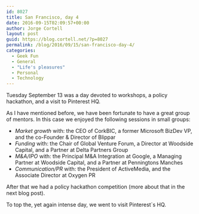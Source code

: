 ```yaml
---
id: 8027
title: San Francisco, day 4
date: 2016-09-15T02:09:57+00:00
author: Jorge Cortell
layout: post
guid: https://blog.cortell.net/?p=8027
permalink: /blog/2016/09/15/san-francisco-day-4/
categories:
  - Geek Fun
  - General
  - "Life's pleasures"
  - Personal
  - Technology
---
```

Tuesday September 13 was a day devoted to workshops, a policy hackathon, and a visit to Pinterest HQ.

As I have mentioned before, we have been fortunate to have a great group of mentors. In this case we enjoyed the following sessions in small groups:

  * _Market growth_ with: the CEO of CorkBIC, a former Microsoft BizDev VP, and the co-Founder & Director of Blippar
  * _Funding_ with: the Chair of Global Venture Forum, a Director at Woodside Capital, and a Partner at Delta Partners Group
  * _M&A/IPO_ with: the Principal M&A Integration at Google, a Managing Partner at Woodside Capital, and a Partner at Penningtons Manches
  * _Communication/PR_ with: the President of ActiveMedia, and the Associate Director at Oxygen PR

After that we had a policy hackathon competition (more about that in the next blog post).

To top the, yet again intense day, we went to visit Pinterest`s HQ.